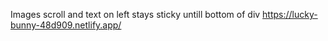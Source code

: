 Images scroll and text on left stays sticky untill bottom of div
https://lucky-bunny-48d909.netlify.app/
